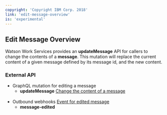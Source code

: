 ```yaml
---
copyright: 'Copyright IBM Corp. 2018'
link: 'edit-message-overview'
is: 'experimental'
---
```

## Edit Message Overview

Watson Work Services provides an **updateMessage** API for callers to change the contents of a **message**.  This mutation will replace the current content of a given message defined by its message id, and the new content.

### External API

 * GraphQL mutation for editing a message
    * **updateMessage** [Change the content of a message](https://github.com/watsonwork/watsonwork-developer-docs/blob/master/guides/V1_UpdateMessage.md)
    <br>
 * Outbound webhooks [Event for edited message](https://github.com/watsonwork/watsonwork-developer-docs/blob/master/guides/V1_wwsg_Webhooks.md)
    * **message-edited**
<br><br>


